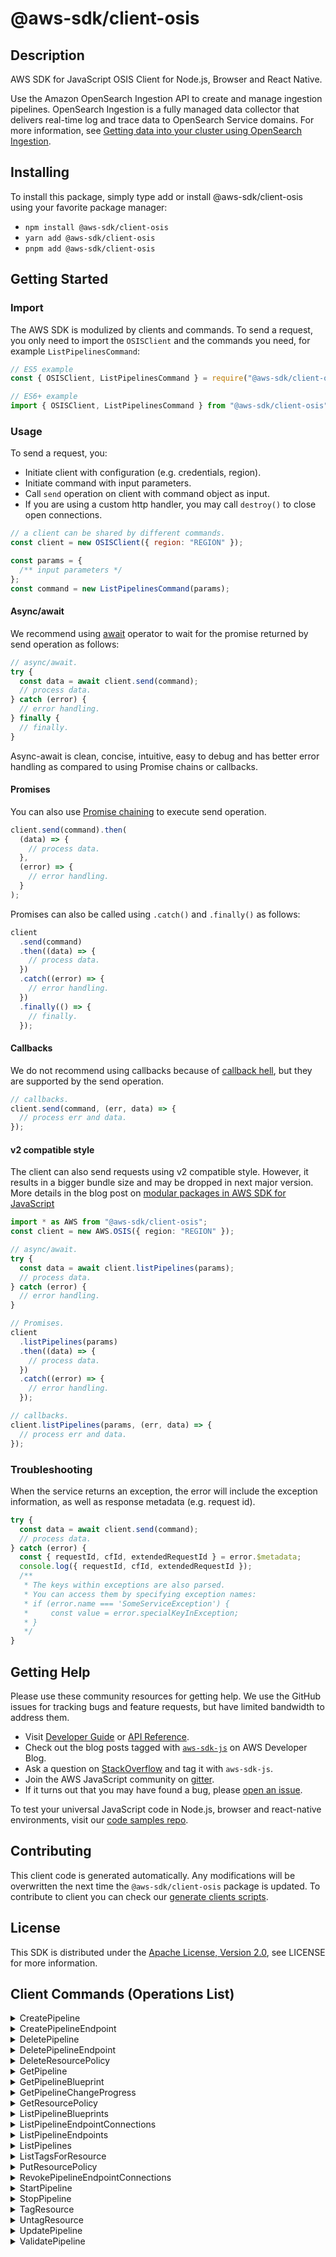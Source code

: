 <!-- generated file, do not edit directly -->

# @aws-sdk/client-osis

## Description

AWS SDK for JavaScript OSIS Client for Node.js, Browser and React Native.

<p>Use the Amazon OpenSearch Ingestion API to create and manage ingestion pipelines. OpenSearch Ingestion is a
fully managed data collector that delivers real-time log and trace data to OpenSearch Service domains. For more information, see
<a href="https://docs.aws.amazon.com/opensearch-service/latest/developerguide/ingestion.html">Getting data into your cluster using OpenSearch Ingestion</a>.</p>

## Installing

To install this package, simply type add or install @aws-sdk/client-osis
using your favorite package manager:

- `npm install @aws-sdk/client-osis`
- `yarn add @aws-sdk/client-osis`
- `pnpm add @aws-sdk/client-osis`

## Getting Started

### Import

The AWS SDK is modulized by clients and commands.
To send a request, you only need to import the `OSISClient` and
the commands you need, for example `ListPipelinesCommand`:

```js
// ES5 example
const { OSISClient, ListPipelinesCommand } = require("@aws-sdk/client-osis");
```

```ts
// ES6+ example
import { OSISClient, ListPipelinesCommand } from "@aws-sdk/client-osis";
```

### Usage

To send a request, you:

- Initiate client with configuration (e.g. credentials, region).
- Initiate command with input parameters.
- Call `send` operation on client with command object as input.
- If you are using a custom http handler, you may call `destroy()` to close open connections.

```js
// a client can be shared by different commands.
const client = new OSISClient({ region: "REGION" });

const params = {
  /** input parameters */
};
const command = new ListPipelinesCommand(params);
```

#### Async/await

We recommend using [await](https://developer.mozilla.org/en-US/docs/Web/JavaScript/Reference/Operators/await)
operator to wait for the promise returned by send operation as follows:

```js
// async/await.
try {
  const data = await client.send(command);
  // process data.
} catch (error) {
  // error handling.
} finally {
  // finally.
}
```

Async-await is clean, concise, intuitive, easy to debug and has better error handling
as compared to using Promise chains or callbacks.

#### Promises

You can also use [Promise chaining](https://developer.mozilla.org/en-US/docs/Web/JavaScript/Guide/Using_promises#chaining)
to execute send operation.

```js
client.send(command).then(
  (data) => {
    // process data.
  },
  (error) => {
    // error handling.
  }
);
```

Promises can also be called using `.catch()` and `.finally()` as follows:

```js
client
  .send(command)
  .then((data) => {
    // process data.
  })
  .catch((error) => {
    // error handling.
  })
  .finally(() => {
    // finally.
  });
```

#### Callbacks

We do not recommend using callbacks because of [callback hell](http://callbackhell.com/),
but they are supported by the send operation.

```js
// callbacks.
client.send(command, (err, data) => {
  // process err and data.
});
```

#### v2 compatible style

The client can also send requests using v2 compatible style.
However, it results in a bigger bundle size and may be dropped in next major version. More details in the blog post
on [modular packages in AWS SDK for JavaScript](https://aws.amazon.com/blogs/developer/modular-packages-in-aws-sdk-for-javascript/)

```ts
import * as AWS from "@aws-sdk/client-osis";
const client = new AWS.OSIS({ region: "REGION" });

// async/await.
try {
  const data = await client.listPipelines(params);
  // process data.
} catch (error) {
  // error handling.
}

// Promises.
client
  .listPipelines(params)
  .then((data) => {
    // process data.
  })
  .catch((error) => {
    // error handling.
  });

// callbacks.
client.listPipelines(params, (err, data) => {
  // process err and data.
});
```

### Troubleshooting

When the service returns an exception, the error will include the exception information,
as well as response metadata (e.g. request id).

```js
try {
  const data = await client.send(command);
  // process data.
} catch (error) {
  const { requestId, cfId, extendedRequestId } = error.$metadata;
  console.log({ requestId, cfId, extendedRequestId });
  /**
   * The keys within exceptions are also parsed.
   * You can access them by specifying exception names:
   * if (error.name === 'SomeServiceException') {
   *     const value = error.specialKeyInException;
   * }
   */
}
```

## Getting Help

Please use these community resources for getting help.
We use the GitHub issues for tracking bugs and feature requests, but have limited bandwidth to address them.

- Visit [Developer Guide](https://docs.aws.amazon.com/sdk-for-javascript/v3/developer-guide/welcome.html)
  or [API Reference](https://docs.aws.amazon.com/AWSJavaScriptSDK/v3/latest/index.html).
- Check out the blog posts tagged with [`aws-sdk-js`](https://aws.amazon.com/blogs/developer/tag/aws-sdk-js/)
  on AWS Developer Blog.
- Ask a question on [StackOverflow](https://stackoverflow.com/questions/tagged/aws-sdk-js) and tag it with `aws-sdk-js`.
- Join the AWS JavaScript community on [gitter](https://gitter.im/aws/aws-sdk-js-v3).
- If it turns out that you may have found a bug, please [open an issue](https://github.com/aws/aws-sdk-js-v3/issues/new/choose).

To test your universal JavaScript code in Node.js, browser and react-native environments,
visit our [code samples repo](https://github.com/aws-samples/aws-sdk-js-tests).

## Contributing

This client code is generated automatically. Any modifications will be overwritten the next time the `@aws-sdk/client-osis` package is updated.
To contribute to client you can check our [generate clients scripts](https://github.com/aws/aws-sdk-js-v3/tree/main/scripts/generate-clients).

## License

This SDK is distributed under the
[Apache License, Version 2.0](http://www.apache.org/licenses/LICENSE-2.0),
see LICENSE for more information.

## Client Commands (Operations List)

<details>
<summary>
CreatePipeline
</summary>

[Command API Reference](https://docs.aws.amazon.com/AWSJavaScriptSDK/v3/latest/client/osis/command/CreatePipelineCommand/) / [Input](https://docs.aws.amazon.com/AWSJavaScriptSDK/v3/latest/Package/-aws-sdk-client-osis/Interface/CreatePipelineCommandInput/) / [Output](https://docs.aws.amazon.com/AWSJavaScriptSDK/v3/latest/Package/-aws-sdk-client-osis/Interface/CreatePipelineCommandOutput/)

</details>
<details>
<summary>
CreatePipelineEndpoint
</summary>

[Command API Reference](https://docs.aws.amazon.com/AWSJavaScriptSDK/v3/latest/client/osis/command/CreatePipelineEndpointCommand/) / [Input](https://docs.aws.amazon.com/AWSJavaScriptSDK/v3/latest/Package/-aws-sdk-client-osis/Interface/CreatePipelineEndpointCommandInput/) / [Output](https://docs.aws.amazon.com/AWSJavaScriptSDK/v3/latest/Package/-aws-sdk-client-osis/Interface/CreatePipelineEndpointCommandOutput/)

</details>
<details>
<summary>
DeletePipeline
</summary>

[Command API Reference](https://docs.aws.amazon.com/AWSJavaScriptSDK/v3/latest/client/osis/command/DeletePipelineCommand/) / [Input](https://docs.aws.amazon.com/AWSJavaScriptSDK/v3/latest/Package/-aws-sdk-client-osis/Interface/DeletePipelineCommandInput/) / [Output](https://docs.aws.amazon.com/AWSJavaScriptSDK/v3/latest/Package/-aws-sdk-client-osis/Interface/DeletePipelineCommandOutput/)

</details>
<details>
<summary>
DeletePipelineEndpoint
</summary>

[Command API Reference](https://docs.aws.amazon.com/AWSJavaScriptSDK/v3/latest/client/osis/command/DeletePipelineEndpointCommand/) / [Input](https://docs.aws.amazon.com/AWSJavaScriptSDK/v3/latest/Package/-aws-sdk-client-osis/Interface/DeletePipelineEndpointCommandInput/) / [Output](https://docs.aws.amazon.com/AWSJavaScriptSDK/v3/latest/Package/-aws-sdk-client-osis/Interface/DeletePipelineEndpointCommandOutput/)

</details>
<details>
<summary>
DeleteResourcePolicy
</summary>

[Command API Reference](https://docs.aws.amazon.com/AWSJavaScriptSDK/v3/latest/client/osis/command/DeleteResourcePolicyCommand/) / [Input](https://docs.aws.amazon.com/AWSJavaScriptSDK/v3/latest/Package/-aws-sdk-client-osis/Interface/DeleteResourcePolicyCommandInput/) / [Output](https://docs.aws.amazon.com/AWSJavaScriptSDK/v3/latest/Package/-aws-sdk-client-osis/Interface/DeleteResourcePolicyCommandOutput/)

</details>
<details>
<summary>
GetPipeline
</summary>

[Command API Reference](https://docs.aws.amazon.com/AWSJavaScriptSDK/v3/latest/client/osis/command/GetPipelineCommand/) / [Input](https://docs.aws.amazon.com/AWSJavaScriptSDK/v3/latest/Package/-aws-sdk-client-osis/Interface/GetPipelineCommandInput/) / [Output](https://docs.aws.amazon.com/AWSJavaScriptSDK/v3/latest/Package/-aws-sdk-client-osis/Interface/GetPipelineCommandOutput/)

</details>
<details>
<summary>
GetPipelineBlueprint
</summary>

[Command API Reference](https://docs.aws.amazon.com/AWSJavaScriptSDK/v3/latest/client/osis/command/GetPipelineBlueprintCommand/) / [Input](https://docs.aws.amazon.com/AWSJavaScriptSDK/v3/latest/Package/-aws-sdk-client-osis/Interface/GetPipelineBlueprintCommandInput/) / [Output](https://docs.aws.amazon.com/AWSJavaScriptSDK/v3/latest/Package/-aws-sdk-client-osis/Interface/GetPipelineBlueprintCommandOutput/)

</details>
<details>
<summary>
GetPipelineChangeProgress
</summary>

[Command API Reference](https://docs.aws.amazon.com/AWSJavaScriptSDK/v3/latest/client/osis/command/GetPipelineChangeProgressCommand/) / [Input](https://docs.aws.amazon.com/AWSJavaScriptSDK/v3/latest/Package/-aws-sdk-client-osis/Interface/GetPipelineChangeProgressCommandInput/) / [Output](https://docs.aws.amazon.com/AWSJavaScriptSDK/v3/latest/Package/-aws-sdk-client-osis/Interface/GetPipelineChangeProgressCommandOutput/)

</details>
<details>
<summary>
GetResourcePolicy
</summary>

[Command API Reference](https://docs.aws.amazon.com/AWSJavaScriptSDK/v3/latest/client/osis/command/GetResourcePolicyCommand/) / [Input](https://docs.aws.amazon.com/AWSJavaScriptSDK/v3/latest/Package/-aws-sdk-client-osis/Interface/GetResourcePolicyCommandInput/) / [Output](https://docs.aws.amazon.com/AWSJavaScriptSDK/v3/latest/Package/-aws-sdk-client-osis/Interface/GetResourcePolicyCommandOutput/)

</details>
<details>
<summary>
ListPipelineBlueprints
</summary>

[Command API Reference](https://docs.aws.amazon.com/AWSJavaScriptSDK/v3/latest/client/osis/command/ListPipelineBlueprintsCommand/) / [Input](https://docs.aws.amazon.com/AWSJavaScriptSDK/v3/latest/Package/-aws-sdk-client-osis/Interface/ListPipelineBlueprintsCommandInput/) / [Output](https://docs.aws.amazon.com/AWSJavaScriptSDK/v3/latest/Package/-aws-sdk-client-osis/Interface/ListPipelineBlueprintsCommandOutput/)

</details>
<details>
<summary>
ListPipelineEndpointConnections
</summary>

[Command API Reference](https://docs.aws.amazon.com/AWSJavaScriptSDK/v3/latest/client/osis/command/ListPipelineEndpointConnectionsCommand/) / [Input](https://docs.aws.amazon.com/AWSJavaScriptSDK/v3/latest/Package/-aws-sdk-client-osis/Interface/ListPipelineEndpointConnectionsCommandInput/) / [Output](https://docs.aws.amazon.com/AWSJavaScriptSDK/v3/latest/Package/-aws-sdk-client-osis/Interface/ListPipelineEndpointConnectionsCommandOutput/)

</details>
<details>
<summary>
ListPipelineEndpoints
</summary>

[Command API Reference](https://docs.aws.amazon.com/AWSJavaScriptSDK/v3/latest/client/osis/command/ListPipelineEndpointsCommand/) / [Input](https://docs.aws.amazon.com/AWSJavaScriptSDK/v3/latest/Package/-aws-sdk-client-osis/Interface/ListPipelineEndpointsCommandInput/) / [Output](https://docs.aws.amazon.com/AWSJavaScriptSDK/v3/latest/Package/-aws-sdk-client-osis/Interface/ListPipelineEndpointsCommandOutput/)

</details>
<details>
<summary>
ListPipelines
</summary>

[Command API Reference](https://docs.aws.amazon.com/AWSJavaScriptSDK/v3/latest/client/osis/command/ListPipelinesCommand/) / [Input](https://docs.aws.amazon.com/AWSJavaScriptSDK/v3/latest/Package/-aws-sdk-client-osis/Interface/ListPipelinesCommandInput/) / [Output](https://docs.aws.amazon.com/AWSJavaScriptSDK/v3/latest/Package/-aws-sdk-client-osis/Interface/ListPipelinesCommandOutput/)

</details>
<details>
<summary>
ListTagsForResource
</summary>

[Command API Reference](https://docs.aws.amazon.com/AWSJavaScriptSDK/v3/latest/client/osis/command/ListTagsForResourceCommand/) / [Input](https://docs.aws.amazon.com/AWSJavaScriptSDK/v3/latest/Package/-aws-sdk-client-osis/Interface/ListTagsForResourceCommandInput/) / [Output](https://docs.aws.amazon.com/AWSJavaScriptSDK/v3/latest/Package/-aws-sdk-client-osis/Interface/ListTagsForResourceCommandOutput/)

</details>
<details>
<summary>
PutResourcePolicy
</summary>

[Command API Reference](https://docs.aws.amazon.com/AWSJavaScriptSDK/v3/latest/client/osis/command/PutResourcePolicyCommand/) / [Input](https://docs.aws.amazon.com/AWSJavaScriptSDK/v3/latest/Package/-aws-sdk-client-osis/Interface/PutResourcePolicyCommandInput/) / [Output](https://docs.aws.amazon.com/AWSJavaScriptSDK/v3/latest/Package/-aws-sdk-client-osis/Interface/PutResourcePolicyCommandOutput/)

</details>
<details>
<summary>
RevokePipelineEndpointConnections
</summary>

[Command API Reference](https://docs.aws.amazon.com/AWSJavaScriptSDK/v3/latest/client/osis/command/RevokePipelineEndpointConnectionsCommand/) / [Input](https://docs.aws.amazon.com/AWSJavaScriptSDK/v3/latest/Package/-aws-sdk-client-osis/Interface/RevokePipelineEndpointConnectionsCommandInput/) / [Output](https://docs.aws.amazon.com/AWSJavaScriptSDK/v3/latest/Package/-aws-sdk-client-osis/Interface/RevokePipelineEndpointConnectionsCommandOutput/)

</details>
<details>
<summary>
StartPipeline
</summary>

[Command API Reference](https://docs.aws.amazon.com/AWSJavaScriptSDK/v3/latest/client/osis/command/StartPipelineCommand/) / [Input](https://docs.aws.amazon.com/AWSJavaScriptSDK/v3/latest/Package/-aws-sdk-client-osis/Interface/StartPipelineCommandInput/) / [Output](https://docs.aws.amazon.com/AWSJavaScriptSDK/v3/latest/Package/-aws-sdk-client-osis/Interface/StartPipelineCommandOutput/)

</details>
<details>
<summary>
StopPipeline
</summary>

[Command API Reference](https://docs.aws.amazon.com/AWSJavaScriptSDK/v3/latest/client/osis/command/StopPipelineCommand/) / [Input](https://docs.aws.amazon.com/AWSJavaScriptSDK/v3/latest/Package/-aws-sdk-client-osis/Interface/StopPipelineCommandInput/) / [Output](https://docs.aws.amazon.com/AWSJavaScriptSDK/v3/latest/Package/-aws-sdk-client-osis/Interface/StopPipelineCommandOutput/)

</details>
<details>
<summary>
TagResource
</summary>

[Command API Reference](https://docs.aws.amazon.com/AWSJavaScriptSDK/v3/latest/client/osis/command/TagResourceCommand/) / [Input](https://docs.aws.amazon.com/AWSJavaScriptSDK/v3/latest/Package/-aws-sdk-client-osis/Interface/TagResourceCommandInput/) / [Output](https://docs.aws.amazon.com/AWSJavaScriptSDK/v3/latest/Package/-aws-sdk-client-osis/Interface/TagResourceCommandOutput/)

</details>
<details>
<summary>
UntagResource
</summary>

[Command API Reference](https://docs.aws.amazon.com/AWSJavaScriptSDK/v3/latest/client/osis/command/UntagResourceCommand/) / [Input](https://docs.aws.amazon.com/AWSJavaScriptSDK/v3/latest/Package/-aws-sdk-client-osis/Interface/UntagResourceCommandInput/) / [Output](https://docs.aws.amazon.com/AWSJavaScriptSDK/v3/latest/Package/-aws-sdk-client-osis/Interface/UntagResourceCommandOutput/)

</details>
<details>
<summary>
UpdatePipeline
</summary>

[Command API Reference](https://docs.aws.amazon.com/AWSJavaScriptSDK/v3/latest/client/osis/command/UpdatePipelineCommand/) / [Input](https://docs.aws.amazon.com/AWSJavaScriptSDK/v3/latest/Package/-aws-sdk-client-osis/Interface/UpdatePipelineCommandInput/) / [Output](https://docs.aws.amazon.com/AWSJavaScriptSDK/v3/latest/Package/-aws-sdk-client-osis/Interface/UpdatePipelineCommandOutput/)

</details>
<details>
<summary>
ValidatePipeline
</summary>

[Command API Reference](https://docs.aws.amazon.com/AWSJavaScriptSDK/v3/latest/client/osis/command/ValidatePipelineCommand/) / [Input](https://docs.aws.amazon.com/AWSJavaScriptSDK/v3/latest/Package/-aws-sdk-client-osis/Interface/ValidatePipelineCommandInput/) / [Output](https://docs.aws.amazon.com/AWSJavaScriptSDK/v3/latest/Package/-aws-sdk-client-osis/Interface/ValidatePipelineCommandOutput/)

</details>

